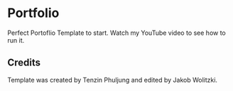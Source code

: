 # Portfolio 
Perfect Portoflio Template to start.
Watch my YouTube video to see how to run it.
## Credits
Template was created by Tenzin Phuljung and edited by Jakob Wolitzki.